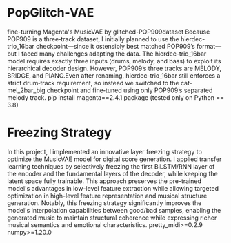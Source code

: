 # PopGlitch-VAE
fine-turning Magenta's MusicVAE by glitched-POP909dataset
Because POP909 is a three‑track dataset, I initially planned to use the hierdec-trio_16bar checkpoint—since it ostensibly best matched POP909’s format—but I faced many challenges adapting the data. The hierdec-trio_16bar model requires exactly three inputs (drums, melody, and bass) to exploit its hierarchical decoder design. However, POP909’s three tracks are MELODY, BRIDGE, and PIANO.Even after renaming, hierdec-trio_16bar still enforces a strict drum‑track requirement, so instead we switched to the cat-mel_2bar_big checkpoint and fine‑tuned using only POP909’s separated melody track.
pip install magenta==2.4.1 package (tested only on Python == 3.8)
#  Freezing Strategy
In this project, I implemented an innovative layer freezing strategy to optimize the MusicVAE model for digital score generation. I applied transfer learning techniques by selectively freezing the first BiLSTM/RNN layer of the encoder and the fundamental layers of the decoder, while keeping the latent space fully trainable. This approach preserves the pre-trained model's advantages in low-level feature extraction while allowing targeted optimization in high-level feature representation and musical structure generation. Notably, this freezing strategy significantly improves the model's interpolation capabilities between good/bad samples, enabling the generated music to maintain structural coherence while expressing richer musical semantics and emotional characteristics. 
pretty_midi>=0.2.9
numpy>=1.20.0

